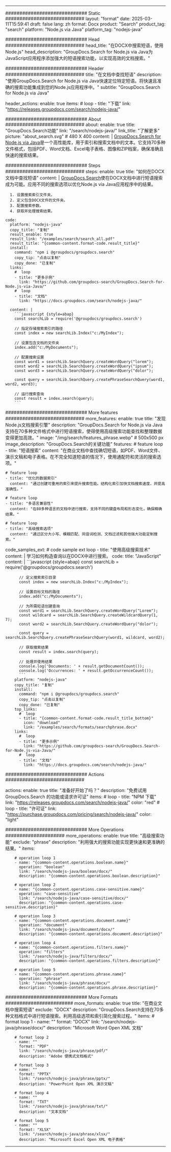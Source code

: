 
---
############################# Static ############################
layout: "format"
date:  2025-03-11T15:59:41
draft: false
lang: zh
format: Docx
product: "Search"
product_tag: "search"
platform: "Node.js via Java"
platform_tag: "nodejs-java"

############################# Head ############################
head_title: "在DOCX中搜索短语，使用Node.js"
head_description: "GroupDocs.Search for Node.js via Java为JavaScript应用程序添加强大的短语搜索功能，以实现高效的文档搜索。"

############################# Header ############################
title: "在文档中查找短语" 
description: "使用GroupDocs.Search for Node.js via Java快速定位特定短语。将快速且准确的搜索功能集成到您的Node.js应用程序中。"
subtitle: "GroupDocs.Search for Node.js via Java" 

header_actions:
  enable: true
  items:
    #  loop
    - title: "下载"
      link: "https://releases.groupdocs.com/search/nodejs-java/"
      
############################# About ############################
about:
    enable: true
    title: "GroupDocs.Search功能"
    link: "/search/nodejs-java/"
    link_title: "了解更多"
    picture: "about_search.svg" # 480 X 400
    content: |
       [GroupDocs.Search for Node.js via Java](/search/nodejs-java/)是一个高性能库，用于索引和搜索文档中的文本。它支持70多种文件格式，包括PDF、Word文档、Excel电子表格、图像和ZIP档案，确保准确且快速的搜索结果。

############################# Steps ############################
steps:
    enable: true
    title: "如何在DOCX文档中查找短语"
    content: |
      [GroupDocs.Search](/search/nodejs-java/)使在DOCX文档中进行短语搜索成为可能。应用不同的搜索选项以优化Node.js via Java应用程序中的结果。
      
      1. 设置搜索索引文件夹。
      2. 定义包含DOCX文件的文件夹。
      3. 配置搜索参数。
      4. 获取并处理搜索结果。
   
    code:
      platform: "nodejs-java"
      copy_title: "复制"
      result_enable: true
      result_link: "/examples/search/search_all.pdf"
      result_title: "{common-content.format-code.result_title}"
      install:
        command: "npm i @groupdocs/groupdocs.search"
        copy_tip: "点击以复制"
        copy_done: "已复制"
      links:
        #  loop
        - title: "更多示例"
          link: "https://github.com/groupdocs-search/GroupDocs.Search-for-Node.js-via-Java/"
        #  loop
        - title: "文档"
          link: "https://docs.groupdocs.com/search/nodejs-java/"
          
      content: |
        ```javascript {style=abap}
        const searchLib = require('@groupdocs/groupdocs.search')

        // 指定存储搜索索引的路径
        const index = new searchLib.Index("c:/MyIndex");

        // 设置包含文档的文件夹
        index.add("c:/MyDocuments");

        // 配置搜索设置
        const word1 = searchLib.SearchQuery.createWordQuery("lorem");
        const word2 = searchLib.SearchQuery.createWordQuery("ipsum");
        const word3 = searchLib.SearchQuery.createWordQuery("dolor");

        const query = searchLib.SearchQuery.createPhraseSearchQuery(word1, word2, word3);

        // 运行搜索查询
        const result = index.search(query);
        ```            

############################# More features ############################
more_features:
  enable: true
  title: "发现Node.js文档搜索引擎"
  description: "GroupDocs.Search for Node.js via Java支持在70多种文件格式中进行短语搜索，使得使用高级搜索功能查找和整理数据变得更加高效。"
  image: "/img/search/features_phrase.webp" # 500x500 px
  image_description: "GroupDocs.Search的关键功能"
  features:
    # feature loop
    - title: "短语搜索"
      content: "在商业文档中查找确切短语，如PDF、Word文件、演示文稿和电子表格。在不完全知道短语的情况下，使用通配符和灵活的搜索选项。"

    # feature loop
    - title: "优化的数据索引"
      content: "通过创建可重用的索引来提升搜索性能。结构化索引加快文档搜索速度，并提高准确性。"

    # feature loop
    - title: "多语言兼容性"
      content: "在80多种语言的文档中进行搜索，支持不同的键盘布局和形态变化，确保精确结果。"

    # feature loop
    - title: "高级搜索选项"
      content: "通过区分大小写、模糊匹配、同音词检测、文档过滤和其他强大功能定制搜索。"
      
  code_samples_ext:
    # code sample ext loop
    - title: "使用高级搜索技术"
      content: |
        学习如何构造查询以在DOCX中进行搜索。
      code:
        title: "JavaScript"
        content: |
          ```javascript {style=abap}
          const searchLib = require('@groupdocs/groupdocs.search')
          
          // 定义搜索索引目录
          const index = new searchLib.Index("c:/MyIndex");
              
          // 设置目标文档的路径
          index.add("c:/MyDocuments");

          // 为所需短语创建查询
          const word1 = searchLib.SearchQuery.createWordQuery("Lorem");
          const wildcard = searchLib.SearchQuery.createWildcardQuery(1, 7);
          const word2 = searchLib.SearchQuery.createWordQuery("dolor");

          const query = searchLib.SearchQuery.createPhraseSearchQuery(word1, wildcard, word2);

          // 获取搜索结果
          const result = index.search(query);
          
          // 处理并使用结果
          console.log('Documents: ' + result.getDocumentCount());
          console.log('Occurrences: ' + result.getOccurrenceCount());
          ```
        platform: "nodejs-java"
        copy_title: "复制"
        install:
          command: "npm i @groupdocs/groupdocs.search"
          copy_tip: "点击以复制"
          copy_done: "已复制"
        top_links:
          #  loop
          - title: "{common-content.format-code.result_title_bottom}"
            icon: "download"
            link: "/examples/search/formats/searchphrase.docx"
        links:
          #  loop
          - title: "更多示例"
            link: "https://github.com/groupdocs-search/GroupDocs.Search-for-Node.js-via-Java/"
          #  loop
          - title: "文档"
            link: "https://docs.groupdocs.com/search/nodejs-java/"
            

            


############################# Actions ############################

actions:
  enable: true
  title: "准备好开始了吗？"
  description: "免费试用 GroupDocs.Search 的功能或请求许可证"
  items:
    #  loop
    - title: "NPM 下载"
      link: "https://releases.groupdocs.com/search/nodejs-java/"
      color: "red"
        #  loop
    - title: "许可证"
      link: "https://purchase.groupdocs.com/pricing/search/nodejs-java/"
      color: "light"


############################# More Operations #####################
more_operations:
    enable: true
    title: "高级搜索功能"
    exclude: "phrase"
    description: "利用强大的搜索功能实现更快速和更准确的结果。"
    items: 
          
        # operation loop 1
        - name: "{common-content.operations.boolean.name}"
          operation: "boolean"
          link: "/search/nodejs-java/boolean/docx/"
          description: "{common-content.operations.boolean.description}"

        # operation loop 2
        - name: "{common-content.operations.case-sensitive.name}"
          operation: "case-sensitive"
          link: "/search/nodejs-java/case-sensitive/docx/"
          description: "{common-content.operations.case-sensitive.description}"

        # operation loop 3
        - name: "{common-content.operations.document.name}"
          operation: "document"
          link: "/search/nodejs-java/document/docx/"
          description: "{common-content.operations.document.description}"

        # operation loop 4
        - name: "{common-content.operations.filters.name}"
          operation: "filters"
          link: "/search/nodejs-java/filters/docx/"
          description: "{common-content.operations.filters.description}"

        # operation loop 5
        - name: "{common-content.operations.phrase.name}"
          operation: "phrase"
          link: "/search/nodejs-java/phrase/docx/"
          description: "{common-content.operations.phrase.description}"
          
        
          
############################# More Formats ########################
more_formats:
    enable: true
    title: "在商业文档中搜索短语"
    exclude: "DOCX"
    description: "GroupDocs.Search支持在70多种文档格式中进行短语搜索。利用高级选项和索引简化搜索过程。"
    items: 
        # format loop 1
        - name: ""
          format: "DOCX"
          link: "/search/nodejs-java/phrase/docx/"
          description: "Microsoft Word Open XML 文档"
          
        # format loop 2
        - name: ""
          format: "PDF"
          link: "/search/nodejs-java/phrase/pdf/"
          description: "Adobe 便携式文档格式"
          
        # format loop 3
        - name: ""
          format: "PPTX"
          link: "/search/nodejs-java/phrase/pptx/"
          description: "PowerPoint Open XML 演示文稿"

        # format loop 4
        - name: ""
          format: "TXT"
          link: "/search/nodejs-java/phrase/txt/"
          description: "文本文档"
          
        # format loop 5
        - name: ""
          format: "XLSX"
          link: "/search/nodejs-java/phrase/xlsx/"
          description: "Microsoft Excel Open XML 电子表格"
  

---